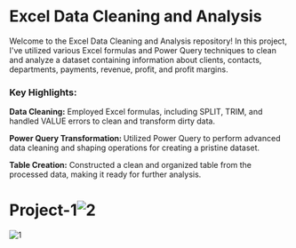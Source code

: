 # Excel Data Cleaning and Analysis
Welcome to the Excel Data Cleaning and Analysis repository! In this project, I've utilized various Excel formulas and Power Query techniques to clean and analyze a dataset containing information about clients, contacts, departments, payments, revenue, profit, and profit margins.

<h3>Key Highlights:</h3>

<p><strong>Data Cleaning:</strong> Employed Excel formulas, including SPLIT, TRIM, and handled VALUE errors to clean and transform dirty data.</p>
<p><strong>Power Query Transformation: </strong>Utilized Power Query to perform advanced data cleaning and shaping operations for creating a pristine dataset.</p>
<p><strong>Table Creation:</strong> Constructed a clean and organized table from the processed data, making it ready for further analysis.</p>

# Project-1![2](https://github.com/skbd9/Data_Cleaning_-_Formating/assets/108250623/a8d363ee-dcc5-44cd-b2c7-147b5bb0c984)
![1](https://github.com/skbd9/Data_Cleaning_-_Formating/assets/108250623/3d516ad8-620e-4140-bd60-09d8f96cff2d)




